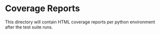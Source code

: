# Coverage Reports

This directory will contain HTML coverage reports per python environment
after the test suite runs.
